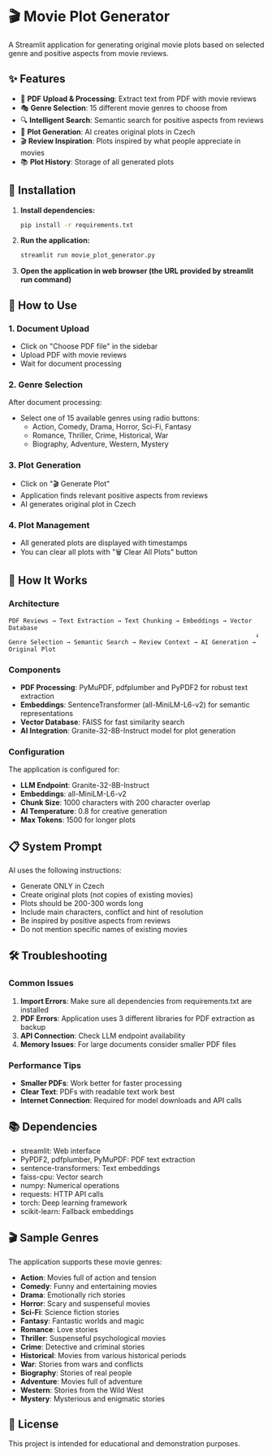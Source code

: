 # 🎬 Movie Plot Generator

A Streamlit application for generating original movie plots based on selected genre and positive aspects from movie reviews.

## ✨ Features

- 📄 **PDF Upload & Processing**: Extract text from PDF with movie reviews
- 🎭 **Genre Selection**: 15 different movie genres to choose from
- 🔍 **Intelligent Search**: Semantic search for positive aspects from reviews
- 📝 **Plot Generation**: AI creates original plots in Czech
- 🎬 **Review Inspiration**: Plots inspired by what people appreciate in movies
- 📚 **Plot History**: Storage of all generated plots

## 🚀 Installation

1. **Install dependencies:**
   ```bash
   pip install -r requirements.txt
   ```

2. **Run the application:**
   ```bash
   streamlit run movie_plot_generator.py
   ```
3. **Open the application in web browser (the URL provided by streamlit run command)**

## 📖 How to Use

### 1. Document Upload
- Click on "Choose PDF file" in the sidebar
- Upload PDF with movie reviews
- Wait for document processing

### 2. Genre Selection
After document processing:
- Select one of 15 available genres using radio buttons:
  - Action, Comedy, Drama, Horror, Sci-Fi, Fantasy
  - Romance, Thriller, Crime, Historical, War
  - Biography, Adventure, Western, Mystery

### 3. Plot Generation
- Click on "🎬 Generate Plot"
- Application finds relevant positive aspects from reviews
- AI generates original plot in Czech

### 4. Plot Management
- All generated plots are displayed with timestamps
- You can clear all plots with "🗑️ Clear All Plots" button

## 🎯 How It Works

### Architecture
```
PDF Reviews → Text Extraction → Text Chunking → Embeddings → Vector Database
                                                                    ↓
Genre Selection → Semantic Search → Review Context → AI Generation → Original Plot
```

### Components

- **PDF Processing**: PyMuPDF, pdfplumber and PyPDF2 for robust text extraction
- **Embeddings**: SentenceTransformer (all-MiniLM-L6-v2) for semantic representations
- **Vector Database**: FAISS for fast similarity search
- **AI Integration**: Granite-32-8B-Instruct model for plot generation

### Configuration

The application is configured for:
- **LLM Endpoint**: Granite-32-8B-Instruct
- **Embeddings**: all-MiniLM-L6-v2
- **Chunk Size**: 1000 characters with 200 character overlap
- **AI Temperature**: 0.8 for creative generation
- **Max Tokens**: 1500 for longer plots

## 📋 System Prompt

AI uses the following instructions:
- Generate ONLY in Czech
- Create original plots (not copies of existing movies)
- Plots should be 200-300 words long
- Include main characters, conflict and hint of resolution
- Be inspired by positive aspects from reviews
- Do not mention specific names of existing movies

## 🛠️ Troubleshooting

### Common Issues

1. **Import Errors**: Make sure all dependencies from requirements.txt are installed
2. **PDF Errors**: Application uses 3 different libraries for PDF extraction as backup
3. **API Connection**: Check LLM endpoint availability
4. **Memory Issues**: For large documents consider smaller PDF files

### Performance Tips

- **Smaller PDFs**: Work better for faster processing
- **Clear Text**: PDFs with readable text work best
- **Internet Connection**: Required for model downloads and API calls

## 📚 Dependencies

- streamlit: Web interface
- PyPDF2, pdfplumber, PyMuPDF: PDF text extraction
- sentence-transformers: Text embeddings
- faiss-cpu: Vector search
- numpy: Numerical operations
- requests: HTTP API calls
- torch: Deep learning framework
- scikit-learn: Fallback embeddings

## 🎬 Sample Genres

The application supports these movie genres:
- **Action**: Movies full of action and tension
- **Comedy**: Funny and entertaining movies
- **Drama**: Emotionally rich stories
- **Horror**: Scary and suspenseful movies
- **Sci-Fi**: Science fiction stories
- **Fantasy**: Fantastic worlds and magic
- **Romance**: Love stories
- **Thriller**: Suspenseful psychological movies
- **Crime**: Detective and criminal stories
- **Historical**: Movies from various historical periods
- **War**: Stories from wars and conflicts
- **Biography**: Stories of real people
- **Adventure**: Movies full of adventure
- **Western**: Stories from the Wild West
- **Mystery**: Mysterious and enigmatic stories

## 📄 License

This project is intended for educational and demonstration purposes. 
